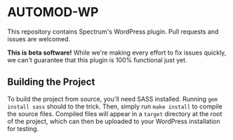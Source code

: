 # AUTOMOD-WP

This repository contains Spectrum's WordPress plugin. Pull requests and issues are welcomed.

**This is beta software!** While we're making every effort to fix issues quickly, we can't
guarantee that this plugin is 100% functional just yet.

## Building the Project

To build the project from source, you'll need SASS installed. Running `gem install sass` 
should to the trick. Then, simply run `make install` to compile the source files. Compiled
files will appear in a `target` directory at the root of the project, which can then be uploaded
to your WordPress installation for testing.